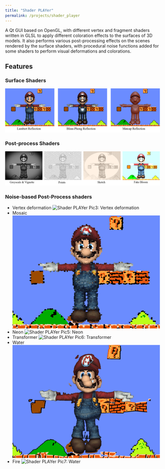 ```yaml
---
title: "Shader PLAYer"
permalink: /projects/shader_player
---
```


A Qt GUI based on OpenGL, with different vertex and fragment shaders written in GLSL to apply different coloration effects to the surfaces of 3D models. It also performs various post-processing effects on the scenes rendered by the surface shaders, with procedural noise functions added for some shaders to perform visual deformations and colorations.


## Features
### Surface Shaders
![Shader PLAYer Pic1: Surface Shader Examples](/assets/images/projects/shader_player/surface_reflection.png)  

### Post-process Shaders
![Shader PLAYer Pic2: Post-process Shader Examples](/assets/images/projects/shader_player/postprocess_shaders_examples.png)

### Noise-based Post-Process shaders
- Vertex deformation
![Shader PLAYer Pic3: Vertex deformation](/assets/images/projects/shader_player/vertex_deformation.gif)  
- Mosaic  
![Shader PLAYer Pic4: Mosaic](/assets/images/projects/shader_player/mosaic.gif)  
- Neon
![Shader PLAYer Pic5: Neon](/assets/images/projects/shader_player/neon.gif)
- Transformer
![Shader PLAYer Pic6: Transformer](/assets/images/projects/shader_player/transformer.gif)
- Water
![Shader PLAYer Pic7: Water](/assets/images/projects/shader_player/water.gif)
- Fire
![Shader PLAYer Pic7: Water](/assets/images/projects/shader_player/fire.gif)
